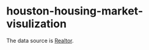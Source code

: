 # houston-housing-market-visulization

The data source is [Realtor](https://www.realtor.com/research/data/).
